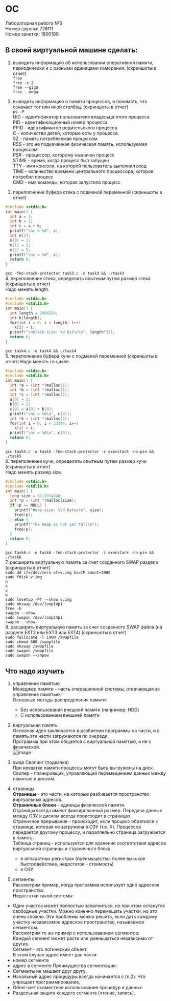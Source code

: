 # OC
Лабораторная работа №6  
Номер группы: 728111  
Номер зачетки: 1800189
## В своей виртуальной машине сделать:
1. выводить информацию об использовании оперативной памяти, периодически и с разными единицами измерения. (скриншоты в отчет)  
`free`  
`free -s 2`  
`free --giga`  
`free --mega`  

2. выводить информацию о памяти процессов, и понимать, что означает тот или иной столбец. (скриншоты в отчет)  
`ps -F`  
UID - идентификатор пользователя владельца этого процесса  
PID - идентификационный номер процесса  
PPID - идентификатор родительского процесса  
C - количество детей, которые есть у процесса  
SZ - память потребляемая процессом  
RSS - это не подкачанная физическая память, используемая процессом  
PSR - процессор, которому назначен процесс  
STIME - время, когда процесс был запущен  
TTY - имя консоли, на которой пользователь выполнил вход  
TIME - количество времени центрального процессора, которое потребил процесс  
CMD - имя команды, которая запустила процесс  
3. переполнение буфера стека с подменой переменной (скриншоты в отчет)  
```C
#include <stdio.h>
int main() {
  int a = 1;
  int b = 2;
  int c = a + b;  
  printf("\nc = %d", c);
  int m[2];
  m[0] = 1;
  m[1] = 2;
  m[2] = 5;
  printf("\nc = %d", c);
  return 0;
}
```  
`gcc -fno-stack-protector task3.c -o task3 && ./task3`  
4. переполнение стека, определить опытным путем размер стека (скриншоты в отчет)  
Надо менять length.  
```C
#include <stdio.h>
#include <stdlib.h>
int main() {
  int length = 2094254;
  int k[length];
  for(int i = 0; i < length; i++)
    k[i] = i;
  printf("\nStack size: %d bit\n\n", length*32);
  return 0;
}
```
`gcc task4.c -o task4 && ./task4`  
5. переполнение буфера кучи с подменой переменной (скриншоты в отчет)
Надо менять i в цикле.  
```C
#include <stdio.h>
#include <stdlib.h>
int main() {
  int *a = (int *)malloc(1);
  int *b = (int *)malloc(1);
  int *c = (int *)malloc(1); 
  a[0] = 1;
  b[0] = 2;
  c[0] = a[0] + b[0];
  printf("\nc = %d\n", c[0]);
  int *k = (int *)malloc(3);
  for(int i = 0; i < 33340; i++)
    k[i] = i;
  printf("\nc = %d\n", c[0]);
  return 0;
}
```
`gcc task5.c -o task5 -fno-stack-protector -z execstack -no-pie && ./task5`    
6. переполнение кучи, определить опытным путем размер кучи (скриншоты в отчет)  
Надо менять размер size.
```C
#include <stdio.h>
#include <stdlib.h>
int main() {
  long size = 3112914248;
  int *p = (int *)malloc(size);
  if (p == NULL) {
    printf("Heap size: %ld bytes\n", size);
    free(p);
  } else {
    printf("The heap is not yet full\n");
    free(p);
  }
  return 0;
}
```
`gcc task6.c -o task6 -fno-stack-protector -z execstack -no-pie && ./task6`  
7. расширить виртуальную память за счет созданного SWAP раздела (скриншоты в отчет)  
`sudo dd if=/dev/zero of=v.img bs=1M count=1000`  
`sudo fdisk v.img`  
`n`  
`e`  
`v`  
`w`  
`sudo losetup -Pf --show v.img`  
`sudo mkswap /dev/loop14p1`  
`free -h`  
`swapon --show`  
`sudo swapon /dev/loop14p1`  
`swapon --show`  
8. расширить виртуальную память за счет созданного SWAP файла (на разделе EXT2 или EXT3 или EXT4) (скриншоты в отчет)  
`sudo fallocate -l 100M /swapfile`  
`sudo chmod 600 /swapfile`  
`sudo mkswap /swapfile`  
`sudo swapon /swapfile`  
`sudo swapon --shpow`  
## Что надо изучить

1. управление памятью  
Менеджер памяти - часть операционной системы, отвечающая за управление памятью.  
Основные методы распределения памяти:  
   * Без использования внешней памяти (например: HDD)
   * С использованием внешней памяти

2. виртуальная память  
Основная идея заключается в разбиении программы на части, и в память эти части загружаются по очереди.  
Программа при этом общается с виртуальной памятью, а не с физической.  
![image](https://user-images.githubusercontent.com/37300230/116283707-de35d380-a794-11eb-813a-9b89b36dca70.png)

3. swap Свопинг (подкачка)  
При нехватке памяти процессы могут быть выгружены на диск.  
Свопер - планировщик, управляющий перемещением данных между памятью и диском.  

4. страницы  
**Страницы** - это части, на которые разбивается пространство виртуальных адресов.  
**Страничные блоки** - единицы физической памяти.  
Страницы всегда имеют фиксированный размер. Передача данных между ОЗУ и диском всегда происходит в страницах.  
Страничное прерывание - происходит, если процесс обратился к странице, которая не загружена в ОЗУ (т.е. Х). Процессор передается другому процессу, и параллельно страница загружается в память.  
Таблица страниц - используется для хранения соответствия адресов виртуальной страницы и страничного блока.  
   * в аппаратных регистрах (преимущество: более высокое быстродействие, недостаток - стоимость)
   * в ОЗУ

5. сегменты  
Рассмотрим пример, когда программа использует одно адресное пространство.  
Недостатки такой системы:
  * Один участок может полностью заполниться, но при этом останутся свободные участки. Можно конечно перемещать участки, но это очень сложно.
Эти проблемы можно решить, если дать каждому участку независимое адресное пространство, называемое сегментом.  
Рассмотрим то же пример с использованием сегментов:  
Каждый сегмент может расти или уменьшаться независимо от других.  
Сегмент - это логический объект.  
В этом случае адрес имеет две части:
  * номер сегмента
  * адрес в сегменте
Преимущества сегментации:
  * Сегменты не мешают друг другу.
  * Начальный адрес процедуры всегда начинается с (n,0). Что упрощает программирование.
  * Облегчает совместное использование процедур и данных.
  * Раздельная защита каждого сегмента (чтение, запись).
